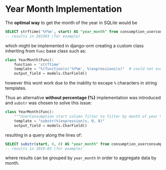 # Year Month Implementation

The **optimal way** to get the month of the year in SQLite would be

```sql
SELECT strftime('%Y%m', start) AS "year_month" from consumption_userconsumption limit 1;
-- results in 201903 (for example)
```

which might be implemented in django-orm creating a custom class inheriting from `Func` base class such as:

```python
class YearMonth(Func):
    function = 'strftime'
    template = "%(function)s('%Y%m', %(expressions)s)"  # could not escape % character
    output_field = models.CharField()
```

however this wont work due to the inablity to escape `%` characters in string templates.

Thus an alternative **without percentage (%)** implementation was introduced and `substr` was chosen to solve this issue:

```python
class YearMonth(Func):
    """UserConsumption start column filter to filter by month of year %Y-%m"""
    template = "substr(%(expression)s, 0, 8)"
    output_field = models.CharField()
```

resulting in a query along the lines of:

```sql
SELECT substr(start, 0, 8) AS "year_month" from consumption_userconsumption limit 1;
-- results in 2019-03 (for example)
```

where results can be grouped by `year_month` in order to aggregate data by month.
